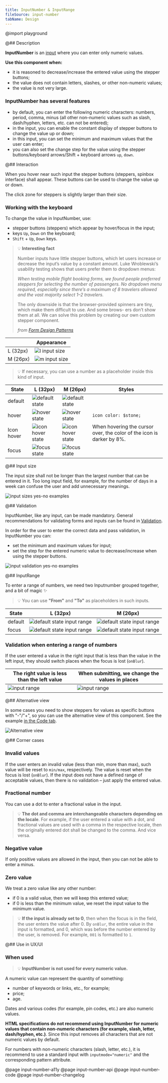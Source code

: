 ```yaml
---
title: InputNumber & InputRange
fileSource: input-number
tabName: Design
---
```


@import playground

@## Description

**InputNumber** is an [input](/components/input/) where you can enter only numeric values.

**Use this component when:**

- it is reasoned to decrease/increase the entered value using the stepper buttons;
- the value does not contain letters, slashes, or other non-numeric values;
- the value is not very large.

### InputNumber has several features

- by default, you can enter the following numeric characters: numbers, period, comma, minus (all other non-numeric values such as slash, dash/hyphen, letters, etc. can not be entered);
- in the input, you can enable the constant display of stepper buttons to change the value up or down;
- in this input, you can set the minimum and maximum values that the user can enter;
- you can also set the change step for the value using the stepper buttons/keyboard arrows/Shift + keyboard arrows `up`, `down`.

@## Interaction

When you hover near such input the stepper buttons (steppers, spinbox interface) shall appear. These buttons can be used to change the value up or down.

The click zone for steppers is slightly larger than their size.

### Working with the keyboard

To change the value in InputNumber, use:

- stepper buttons (steppers) which appear by hover/focus in the input;
- keys `Up`, `Down` on the keyboard;
- `Shift` + `Up`, `Down` keys.

> 💡 **Interesting fact**
>
> Number inputs have little stepper buttons, which let users increase or decrease the input’s value by a constant amount. Luke Wroblewski’s usability testing shows that users prefer them to dropdown menus:
>
> _When testing mobile flight booking forms, we found people preferred steppers for selecting the number of passengers. No dropdown menu required, especially since there’s a maximum of 8 travelers allowed and the vast majority select 1–2 travelers._
>
> The only downside is that the browser-provided spinners are tiny, which make them difficult to use. And some brows- ers don’t show them at all. We can solve this problem by creating our own custom stepper component.
>
> _from [Form Design Patterns](https://www.smashingmagazine.com/printed-books/form-design-patterns/)_

|          | Appearance                          |
| -------- | ----------------------------------- |
| L (32px) | ![l input size](static/l-sizes.png) |
| M (26px) | ![m input size](static/m-sizes.png) |

> 💡 If necessary, you can use a number as a placeholder inside this kind of input.

| State      | L (32px)                                     | M (26px)                                     | Styles                                                                |
| ---------- | -------------------------------------------- | -------------------------------------------- | --------------------------------------------------------------------- |
| default    | ![default state](static/l-placeholder.png)   | ![default state](static/m-placeholder.png)   |                                                                       |
| hover      | ![hover state](static/l-hover.png)           | ![hover state](static/m-hover.png)           | `icon color: $stone;`                                                 |
| Icon hover | ![icon hover state](static/l-icon-hover.png) | ![icon hover state](static/m-icon-hover.png) | When hovering the cursor over, the color of the icon is darker by 8%. |
| focus      | ![focus state](static/l-focus.png)           | ![focus state](static/m-focus.png)           |                                                                       |

@## Input size

The input size shall not be longer than the largest number that can be entered in it. Too long input field, for example, for the number of days in a week can confuse the user and add unnecessary meanings.

![input sizes yes-no examples](static/size-yes-no.png)

@## Validation

InputNumber, like any input, can be made mandatory. General recommendations for validating forms and inputs can be found in [Validation](/patterns/validation-form/).

In order for the user to enter the correct data and pass validation, in InputNumber you can:

- set the minimum and maximum values for input;
- set the step for the entered numeric value to decrease/increase when using the stepper buttons.

![input validation yes-no examples](static/validation-yes-no.png)

@## InputRange

To enter a range of numbers, we need two Inputnumber grouped together, and a bit of magic ✨

> 💡 You can use **"From"** and **"To"** as placeholders in such inputs.

| State   | L (32px)                                                 | M (26px)                                                 |
| ------- | -------------------------------------------------------- | -------------------------------------------------------- |
| default | ![default state input range](static/l-range-default.png) | ![default state input range](static/m-range-default.png) |
| focus   | ![default state input range](static/l-range.png)         | ![default state input range](static/m-range.png)         |

### Validation when entering a range of numbers

If the user entered a value in the right input that is less than the value in the left input, they should switch places when the focus is lost (`onBlur`).

| The right value is less than the left value | When submitting, we change the values in places |
| ------------------------------------------- | ----------------------------------------------- |
| ![input range](static/range-1.png)          | ![input range](static/range-2.png)              |

@## Alternative view

In some cases you need to show steppers for values as specific buttons with "-"/"+", so you can use the alternative view of this component. See the example [in the Code tab](/components/input-number/input-number-code/#a22257).

![Alternative view](static/alternative.png)

@## Corner cases

### Invalid values

If the user enters an invalid value (less than min, more than max), such value will be reset to `min/max`, respectively. The value is reset when the focus is lost (`onBlur`). If the input does not have a defined range of acceptable values, then there is no validation – just apply the entered value.

### Fractional number

You can use a dot to enter a fractional value in the input.

> 💡 **The dot and comma are interchangeable characters depending on the locale**. For example, if the user entered a value with a dot, and fractional values are used with a comma in the respective locale, then the originally entered dot shall be changed to the comma. And vice versa.

### Negative value

If only positive values are allowed in the input, then you can not be able to enter a minus.

### Zero value

We treat a zero value like any other number:

- if 0 is a valid value, then we will keep this entered value;
- if 0 is less than the minimum value, we reset the input value to the minimum value.

> 💡 **If the input is already set to 0**, then when the focus is in the field, the user enters the value after 0. By `onBlur`, the entire value in the input is formatted, and 0, which was before the number entered by the user, is removed. For example, `001` is formatted to `1`.

@## Use in UX/UI

### When used

> 💡 **InputNumber is not used for every numeric value.**

A numeric value can represent the quantity of something:

- number of keywords or links, etc., for example;
- price;
- age.

Dates and various codes (for example, pin codes, etc.) are also numeric values.

**HTML specifications do not recommend using InputNumber for numeric values that contain non-numeric characters (for example, slash, letter, dash/hyphen, etc.)**. Since this input removes all characters that are not numeric values by default.

For numbers with non-numeric characters (slash, letter, etc.), it is recommend to use a standard input with `inputmode="numeric"` and the corresponding pattern attribute.

@page input-number-a11y
@page input-number-api
@page input-number-code
@page input-number-changelog
